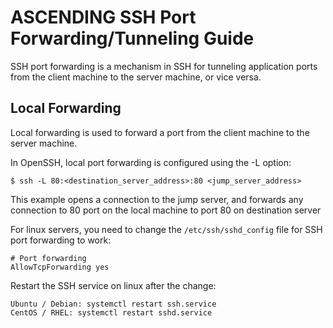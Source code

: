 # ASCENDING SSH Port Forwarding/Tunneling Guide

SSH port forwarding is a mechanism in SSH for tunneling application ports from the client machine to the server machine, or vice versa.

## Local Forwarding

Local forwarding is used to forward a port from the client machine to the server machine.

In OpenSSH, local port forwarding is configured using the -L option:

```
$ ssh -L 80:<destination_server_address>:80 <jump_server_address>
```

This example opens a connection to the jump server, and forwards any connection to 80 port on the local machine to port 80 on destination server

For linux servers, you need to change the `/etc/ssh/sshd_config` file for SSH port forwarding to work:

```
# Port forwarding
AllowTcpForwarding yes
```

Restart the SSH service on linux after the change:

```
Ubuntu / Debian: systemctl restart ssh.service
CentOS / RHEL: systemctl restart sshd.service
```